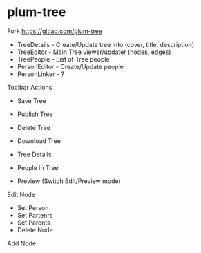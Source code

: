 # plum-tree

Fork https://gitlab.com/plum-tree

- TreeDetails - Create/Update tree info (cover, title, description)
- TreeEditor - Main Tree viewer/updater (nodes, edges)
- TreePeople - List of Tree people
- PersonEditor - Create/Update people
- PersonLinker - ?

Toolbar Actions

- Save Tree
- Publish Tree
- Delete Tree
- Download Tree

- Tree Details
- People in Tree

- Preview (Switch Edit/Preview mode)

Edit Node

- Set Person
- Set Partenrs
- Set Parents
- Delete Node

Add Node
